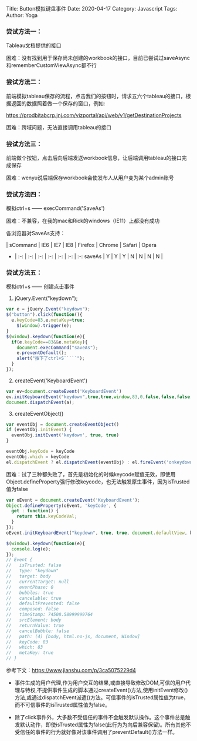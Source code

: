 Title: Button模拟键盘事件
Date: 2020-04-17
Category: Javascript
Tags:
Author: Yoga

### 尝试方法一：

Tableau文档提供的接口

困难：没有找到用于保存尚未创建的workbook的接口，目前已尝试过saveAsync和rememberCustomViewAsync都不行
 
### 尝试方法二：

前端模拟tableau保存的流程，点击我们的按钮时，请求五六个tableau的接口，根据返回的数据照着做一个保存的窗口，例如:

https://prodbitabcrp.jnj.com/vizportal/api/web/v1/getDestinationProjects

困难：跨域问题，无法直接调用tableau的接口

### 尝试方法三：

前端做个按钮，点击后向后端发送workbook信息，让后端调用tableau的接口完成保存

困难：wenyu说后端保存workbook会使发布人从用户变为某个admin账号
 
### 尝试方法四：

模拟ctrl+s —— execCommand('SaveAs')

困难：不兼容，在我的mac和Rick的windows（IE11）上都没有成功

各浏览器对SaveAs支持：

| sCommand | IE6 |  IE7 | IE8 |  Firefox | Chrome | Safari | Opera
- | :-: | :-: | :-: | :-: | :-: | :-: | :-:
saveAs | Y | Y | Y | N | N | N | N |
 
### 尝试方法五：

模拟ctrl+s —— 创建点击事件

1. jQuery.Event("keydown");
```js
var e = jQuery.Event("keydown");
$("button").click(function(){
  e.keyCode=83,e.metaKey=true;
	$(window).trigger(e);
}
$(window).keydown(function(e){
  if(e.keyCode==83&&e.metaKey){
    document.execCommand("saveAs");
    e.preventDefault();
    alert("按下了ctrl+S`````");
  }
});
```
2. createEvent('KeyboardEvent')
```js
var ev=document.createEvent('KeyboardEvent')
ev.initKeyboardEvent("keydown",true,true,window,83,0,false,false,false,true);
document.dispatchEvent(a);
```
3. createEventObject()
```js
var eventObj = document.createEventObject()
if (eventObj.initEvent) {
  eventObj.initEvent('keydown', true, true)
}

eventObj.keyCode = keyCode
eventObj.which = keyCode
el.dispatchEvent ? el.dispatchEvent(eventObj) : el.fireEvent('onkeydown', eventObj)
```

困难：试了三种都失败了，首先是初始化的时候keycode赋值无效，即使用Object.defineProperty强行修改keycode，也无法触发原生事件，因为isTrusted值为false

```js
var oEvent = document.createEvent('KeyboardEvent');
Object.defineProperty(oEvent, 'keyCode', {
  get : function() {
    return this.keyCodeVal;
  }
}); 
oEvent.initKeyboardEvent("keydown", true, true, document.defaultView, k, k, false, false, false, true);

$(window).keydown(function(e){
  console.log(e);
});
// Event {
//   isTrusted: false
//   type: "keydown"
//   target: body
//   currentTarget: null
//   eventPhase: 0
//   bubbles: true
//   cancelable: true
//   defaultPrevented: false
//   composed: false
//   timeStamp: 74508.58999999764
//   srcElement: body
//   returnValue: true
//   cancelBubble: false
//   path: (4) [body, html.no-js, document, Window]
//   keyCode: 83
//   which: 83
//   metaKey: true
// }
```

参考下文：https://www.jianshu.com/p/3ca5075229d4

* 事件生成的用户代理,作为用户交互的结果,或直接导致修改DOM,可信的用户代理与特权,不提供事件生成的脚本通过createEvent()方法,使用initEvent修改()方法,或通过dispatchEvent派遣()方法。可信事件的isTrusted属性值为true，而不可信事件的isTrusted属性值为false。

* 除了click事件外，大多数不受信任的事件不会触发默认操作。这个事件总是触发默认动作，即使isTrusted属性为false(此行为为向后兼容保留)。所有其他不受信任的事件的行为就好像对该事件调用了preventDefault()方法一样。